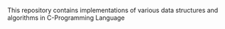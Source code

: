 This repository contains implementations of various data structures and algorithms in C-Programming Language
